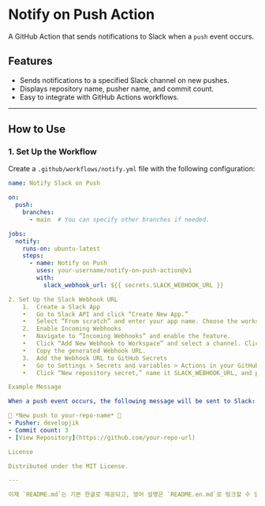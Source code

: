 # Notify on Push Action

A GitHub Action that sends notifications to Slack when a `push` event occurs.

## Features

- Sends notifications to a specified Slack channel on new pushes.
- Displays repository name, pusher name, and commit count.
- Easy to integrate with GitHub Actions workflows.

---

## How to Use

### 1. Set Up the Workflow

Create a `.github/workflows/notify.yml` file with the following configuration:

```yaml
name: Notify Slack on Push

on:
  push:
    branches:
      - main  # You can specify other branches if needed.

jobs:
  notify:
    runs-on: ubuntu-latest
    steps:
      - name: Notify on Push
        uses: your-username/notify-on-push-action@v1
        with:
          slack_webhook_url: ${{ secrets.SLACK_WEBHOOK_URL }}

2. Set Up the Slack Webhook URL
	1.	Create a Slack App
	•	Go to Slack API and click “Create New App.”
	•	Select “From scratch” and enter your app name. Choose the workspace.
	2.	Enable Incoming Webhooks
	•	Navigate to “Incoming Webhooks” and enable the feature.
	•	Click “Add New Webhook to Workspace” and select a channel. Click “Allow.”
	•	Copy the generated Webhook URL.
	3.	Add the Webhook URL to GitHub Secrets
	•	Go to Settings > Secrets and variables > Actions in your GitHub repository.
	•	Click “New repository secret,” name it SLACK_WEBHOOK_URL, and paste the Webhook URL.

Example Message

When a push event occurs, the following message will be sent to Slack:

🎉 *New push to your-repo-name* 🎉
- Pusher: developjik
- Commit count: 3
- [View Repository](https://github.com/your-repo-url)

License

Distributed under the MIT License.

---

이제 `README.md`는 기본 한글로 제공되고, 영어 설명은 `README.en.md`로 링크할 수 있어! 😄
```
